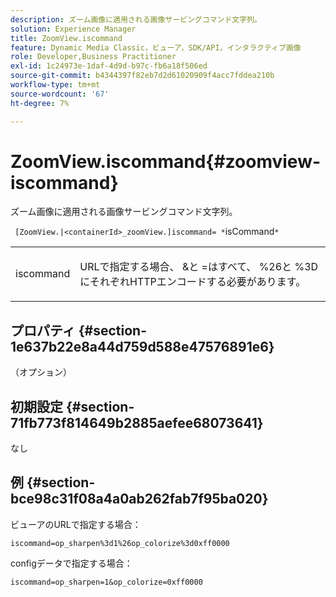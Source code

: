 ```yaml
---
description: ズーム画像に適用される画像サービングコマンド文字列。
solution: Experience Manager
title: ZoomView.iscommand
feature: Dynamic Media Classic，ビューア，SDK/API，インタラクティブ画像
role: Developer,Business Practitioner
exl-id: 1c24973e-1daf-4d9d-b97c-fb6a18f506ed
source-git-commit: b4344397f82eb7d2d61020909f4acc7fddea210b
workflow-type: tm+mt
source-wordcount: '67'
ht-degree: 7%

---
```


# ZoomView.iscommand{#zoomview-iscommand}

ズーム画像に適用される画像サービングコマンド文字列。

` [ZoomView.|<containerId>_zoomView.]iscommand= *`isCommand`*`

<table id="table_06B5F795889E402FB6BCEA4D882E1422"> 
 <tbody> 
  <tr> 
   <td colname="col1"> <p> <span class="codeph"><span class="varname"> iscommand</span></span> </p> </td> 
   <td colname="col2"> <p> URLで指定する場合、 <span class="codeph"> &amp;</span>と<span class="codeph"> =</span>はすべて、 <span class="codeph"> %26</span>と<span class="codeph"> %3D</span>にそれぞれHTTPエンコードする必要があります。 </p> </td> 
  </tr> 
 </tbody> 
</table>

## プロパティ {#section-1e637b22e8a44d759d588e47576891e6}

（オプション）

## 初期設定 {#section-71fb773f814649b2885aefee68073641}

なし

## 例 {#section-bce98c31f08a4a0ab262fab7f95ba020}

ビューアのURLで指定する場合：

`iscommand=op_sharpen%3d1%26op_colorize%3d0xff0000`

configデータで指定する場合：

`iscommand=op_sharpen=1&op_colorize=0xff0000`
